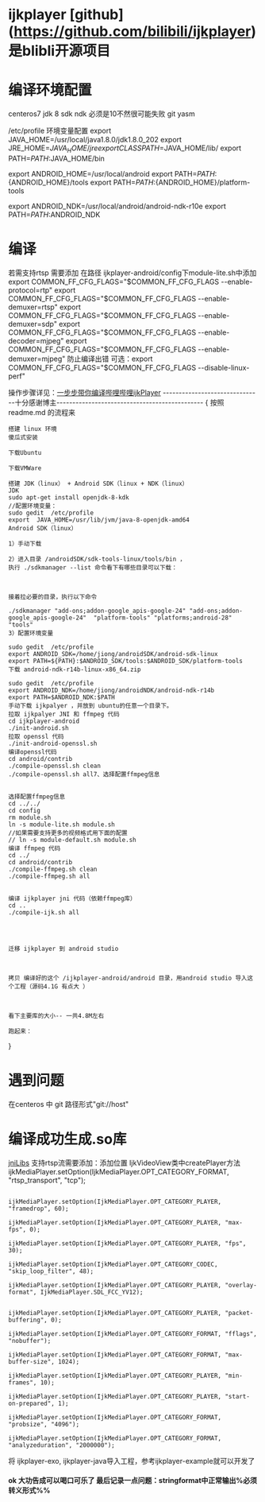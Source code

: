 # ijkplayer [github] (https://github.com/bilibili/ijkplayer) 是blibli开源项目

# 编译环境配置
   centeros7
   jdk 8
   sdk
   ndk 必须是10不然很可能失败
   git
   yasm
   
   /etc/profile 环境变量配置
   export JAVA_HOME=/usr/local/java1.8.0/jdk1.8.0_202
   export JRE_HOME=$JAVA_HOME/jre
   export CLASSPATH=$JAVA_HOME/lib/
   export PATH=$PATH:$JAVA_HOME/bin
   
   export ANDROID_HOME=/usr/local/android
   export PATH=${PATH}:${ANDROID_HOME}/tools
   export PATH=${PATH}:${ANDROID_HOME}/platform-tools
   
   export ANDROID_NDK=/usr/local/android/android-ndk-r10e
   export PATH=$PATH:$ANDROID_NDK
   
# 编译 
  若需支持rtsp 需要添加 在路径 ijkplayer-android/config下module-lite.sh中添加
     export COMMON_FF_CFG_FLAGS="$COMMON_FF_CFG_FLAGS --enable-protocol=rtp"
     export COMMON_FF_CFG_FLAGS="$COMMON_FF_CFG_FLAGS --enable-demuxer=rtsp"
     export COMMON_FF_CFG_FLAGS="$COMMON_FF_CFG_FLAGS --enable-demuxer=sdp"
     export COMMON_FF_CFG_FLAGS="$COMMON_FF_CFG_FLAGS --enable-decoder=mjpeg"
     export COMMON_FF_CFG_FLAGS="$COMMON_FF_CFG_FLAGS --enable-demuxer=mjpeg"
   防止编译出错
   可选：export COMMON_FF_CFG_FLAGS="$COMMON_FF_CFG_FLAGS --disable-linux-perf"
   
   操作步骤详见：[一步步带你编译哔哩哔哩ijkPlayer](https://www.jianshu.com/p/5aae140956ee)
   -------------------------------十分感谢博主----------------------------------------------
   {
     按照 readme.md 的流程来
    
    搭建 linux 环境
    傻瓜式安装
    
    下载Ubuntu
    
    下载VMWare
    
    搭建 JDK（linux） + Android SDK（linux + NDK（linux）
    JDK
    sudo apt-get install openjdk-8-kdk
    //配置环境变量：
    sudo gedit  /etc/profile 
    export  JAVA_HOME=/usr/lib/jvm/java-8-openjdk-amd64
    Android SDK（linux）
    
    1）手动下载
    
    2）进入目录 /androidSDK/sdk-tools-linux/tools/bin ，
    执行 ./sdkmanager --list 命令看下有哪些目录可以下载：
    
    
    
    接着拉必要的目录，执行以下命令
    
    ./sdkmanager "add-ons;addon-google_apis-google-24" "add-ons;addon-google_apis-google-24"  "platform-tools" "platforms;android-28" "tools"
    3）配置环境变量
    
    sudo gedit  /etc/profile 
    export ANDROID_SDK=/home/jiong/androidSDK/android-sdk-linux
    export PATH=${PATH}:$ANDROID_SDK/tools:$ANDROID_SDK/platform-tools
    下载 android-ndk-r14b-linux-x86_64.zip
    
    sudo gedit  /etc/profile 
    export ANDROID_NDK=/home/jiong/androidNDK/android-ndk-r14b
    export PATH=$ANDROID_NDK:$PATH
    手动下载 ijkpalyer ，并放到 ubuntu的任意一个目录下。
    拉取 ijkpalyer JNI 和 ffmpeg 代码
    cd ijkplayer-android
    ./init-android.sh
    拉取 openssl 代码
    ./init-android-openssl.sh
    编译openssl代码
    cd android/contrib
    ./compile-openssl.sh clean
    ./compile-openssl.sh all7、选择配置ffmpeg信息
    
    
    选择配置ffmpeg信息
    cd ../../
    cd config
    rm module.sh
    ln -s module-lite.sh module.sh
    //如果需要支持更多的视频格式用下面的配置
    // ln -s module-default.sh module.sh 
    编译 ffmpeg 代码
    cd ../
    cd android/contrib
    ./compile-ffmpeg.sh clean
    ./compile-ffmpeg.sh all
    
    
    编译 ijkplayer jni 代码（依赖ffmpeg库）
    cd ..
    ./compile-ijk.sh all
    
    
    
    
    迁移 ijkplayer 到 android studio
    
    
    
    拷贝 编译好的这个 /ijkplayer-android/android 目录，用android studio 导入这个工程（源码4.1G 有点大 ）
    
    
    
    看下主要库的大小-- 一共4.8M左右
    
    跑起来：

   }
# 遇到问题
  在centeros 中 git 路径形式"git://host"

# 编译成功生成.so库
   [jniLibs](./ijkplayer-jniLibs)
   支持rtsp流需要添加：添加位置 IjkVideoView类中createPlayer方法
                        ijkMediaPlayer.setOption(IjkMediaPlayer.OPT_CATEGORY_FORMAT, "rtsp_transport", "tcp");
  
                       ijkMediaPlayer.setOption(IjkMediaPlayer.OPT_CATEGORY_PLAYER, "framedrop", 60);
                       ijkMediaPlayer.setOption(IjkMediaPlayer.OPT_CATEGORY_PLAYER, "max-fps", 0);
                       ijkMediaPlayer.setOption(IjkMediaPlayer.OPT_CATEGORY_PLAYER, "fps", 30);
                       ijkMediaPlayer.setOption(IjkMediaPlayer.OPT_CATEGORY_CODEC, "skip_loop_filter", 48);
                       ijkMediaPlayer.setOption(IjkMediaPlayer.OPT_CATEGORY_PLAYER, "overlay-format", IjkMediaPlayer.SDL_FCC_YV12);
   
                       ijkMediaPlayer.setOption(IjkMediaPlayer.OPT_CATEGORY_PLAYER, "packet-buffering", 0);
                       ijkMediaPlayer.setOption(IjkMediaPlayer.OPT_CATEGORY_FORMAT, "fflags", "nobuffer");
                       ijkMediaPlayer.setOption(IjkMediaPlayer.OPT_CATEGORY_FORMAT, "max-buffer-size", 1024);
                       ijkMediaPlayer.setOption(IjkMediaPlayer.OPT_CATEGORY_PLAYER, "min-frames", 10);
                       ijkMediaPlayer.setOption(IjkMediaPlayer.OPT_CATEGORY_PLAYER, "start-on-prepared", 1);
                       ijkMediaPlayer.setOption(IjkMediaPlayer.OPT_CATEGORY_FORMAT, "probsize", "4096");
                       ijkMediaPlayer.setOption(IjkMediaPlayer.OPT_CATEGORY_FORMAT, "analyzeduration", "2000000");
   
   将 ijkplayer-exo, ijkplayer-java导入工程，参考ijkplayer-example就可以开发了
#### ok 大功告成可以喝口可乐了 最后记录一点问题：stringformat中正常输出%必须转义形式%%